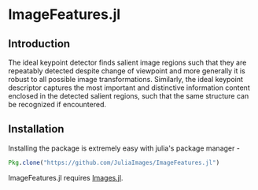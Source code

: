 # ImageFeatures.jl

## Introduction

The ideal keypoint detector finds salient image regions such that they are repeatably detected despite change of viewpoint and more generally it is robust to all possible image transformations. Similarly, the ideal keypoint descriptor captures the most important and distinctive information content enclosed in the detected salient regions, such that the same structure can be recognized if encountered. 

## Installation

Installing the package is extremely easy with julia's package manager - 

```julia
Pkg.clone("https://github.com/JuliaImages/ImageFeatures.jl")
```

ImageFeatures.jl requires [Images.jl](https://github.com/timholy/Images.jl).


